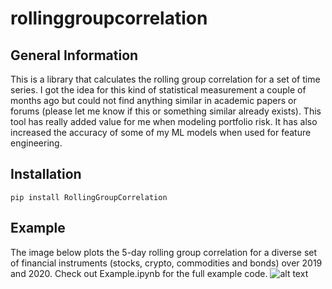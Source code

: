# rollinggroupcorrelation
## General Information
This is a library that calculates the rolling group correlation for a set of time series. I got the idea for this kind of statistical measurement a couple of months ago but could not find anything similar in academic papers or forums (please let me know if this or something similar already exists). This tool has really added value for me when modeling portfolio risk. It has also increased the accuracy of some of my ML models when used for feature engineering.

## Installation
```
pip install RollingGroupCorrelation
```

## Example
The image below plots the 5-day rolling group correlation for a diverse set of financial instruments (stocks, crypto, commodities and bonds) over 2019 and 2020. Check out Example.ipynb for the full example code. 
![alt text](https://github.com/johantilli/RollingGroupCorrelation/blob/main/Images/example.png?raw=true)

